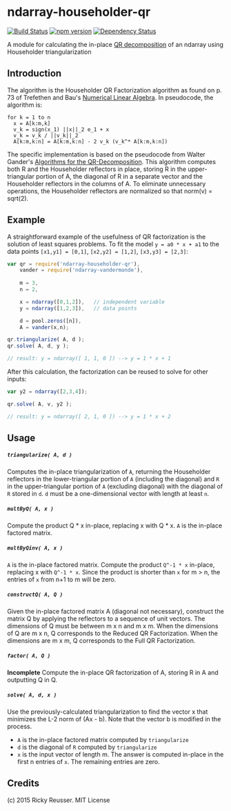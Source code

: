 # ndarray-householder-qr

[![Build Status](https://travis-ci.org/scijs/ndarray-householder-qr.svg?branch=master)](https://travis-ci.org/scijs/ndarray-householder-qr) [![npm version](https://badge.fury.io/js/ndarray-householder-qr.svg)](http://badge.fury.io/js/ndarray-householder-qr) [![Dependency Status](https://david-dm.org/scijs/ndarray-householder-qr.svg)](https://david-dm.org/scijs/ndarray-householder-qr)

A module for calculating the in-place [QR decomposition](http://en.wikipedia.org/wiki/QR_decomposition) of an ndarray using Householder triangularization

## Introduction

The algorithm is the Householder QR Factorization algorithm as found on p. 73 of Trefethen and Bau's [Numerical Linear Algebra](http://www.amazon.com/Numerical-Linear-Algebra-Lloyd-Trefethen/dp/0898713617). In pseudocode, the algorithm is:

```
for k = 1 to n
  x = A[k:m,k]
  v_k = sign(x_1) ||x||_2 e_1 + x
  v_k = v_k / ||v_k||_2
  A[k:m,k:n] = A[k:m,k:n] - 2 v_k (v_k^* A[k:m,k:n])
```

The specific implementation is based on the pseudocode from Walter Gander's [Algorithms for the QR-Decomposition](http://www.inf.ethz.ch/personal/gander/papers/qrneu.pdf). This algorithm computes both R and the Householder reflectors in place, storing R in the upper-triangular portion of A, the diagonal of R in a separate vector and the Householder reflectors in the columns of A. To eliminate unnecessary operations, the Householder reflectors are normalized so that norm(v) = sqrt(2).

## Example

A straightforward example of the usefulness of QR factorization is the solution of least squares problems. To fit the model `y = a0 * x + a1` to the data points `[x1,y1] = [0,1]`, `[x2,y2] = [1,2]`, `[x3,y3] = [2,3]`: 

```javascript
var qr = require('ndarray-householder-qr'),
    vander = require('ndarray-vandermonde'),
    
    m = 3,
    n = 2,

    x = ndarray([0,1,2]),   // independent variable
    y = ndarray([1,2,3]),   // data points

    d = pool.zeros([n]),
    A = vander(x,n);

qr.triangularize( A, d );
qr.solve( A, d, y );

// result: y = ndarray([ 1, 1, 0 ]) --> y = 1 * x + 1
```

After this calculation, the factorization can be reused to solve for other inputs:

```javascript
var y2 = ndarray([2,3,4]);

qr.solve( A, v, y2 );

// result: y = ndarray([ 2, 1, 0 ]) --> y = 1 * x + 2
```


## Usage

##### `triangularize( A, d )`
Computes the in-place triangularization of `A`, returning the Householder reflectors in the lower-triangular portion of `A` (including the diagonal) and `R` in the upper-triangular portion of `A` (excluding diagonal) with the diagonal of `R` stored in `d`. `d` must be a one-dimensional vector with length at least `n`.

##### `multByQ( A, x )`
Compute the product Q * x in-place, replacing x with Q * x. `A` is the in-place factored matrix.

##### `multByQinv( A, x )`
`A` is the in-place factored matrix. Compute the product `Q^-1 * x` in-place, replacing x with `Q^-1 * x`. Since the product is shorter than `x` for m > n, the entries of `x` from n+1 to m will be zero.

##### `constructQ( A, Q )`
Given the in-place factored matrix A (diagonal not necessary), construct the matrix Q by applying the reflectors to a sequence of unit vectors. The dimensions of Q must be between m x n and m x m. When the dimensions of Q are m x n, Q corresponds to the Reduced QR Factorization. When the dimensions are m x m, Q corresponds to the Full QR Factorization.

##### `factor( A, Q )`
**Incomplete**
Compute the in-place QR factorization of A, storing R in A and outputting Q in Q.

##### `solve( A, d, x )`
Use the previously-calculated triangularization to find the vector x that minimizes the L-2 norm of (Ax - b). Note that the vector b is modified in the process.
- `A` is the in-place factored matrix computed by `triangularize`
- `d` is the diagonal of `R` computed by `triangularize`
- `x` is the input vector of length m. The answer is computed in-place in the first n entries of `x`. The remaining entries are zero.


## Credits
(c) 2015 Ricky Reusser. MIT License
